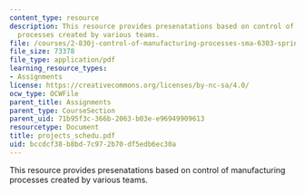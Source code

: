 ```yaml
---
content_type: resource
description: This resource provides presenatations based on control of manufacturing
  processes created by various teams.
file: /courses/2-830j-control-of-manufacturing-processes-sma-6303-spring-2008/bccdcf38b8bd7c972b70df5edb6ec30a_projects_schedu.pdf
file_size: 73378
file_type: application/pdf
learning_resource_types:
- Assignments
license: https://creativecommons.org/licenses/by-nc-sa/4.0/
ocw_type: OCWFile
parent_title: Assignments
parent_type: CourseSection
parent_uid: 71b95f3c-366b-2063-b03e-e96949909613
resourcetype: Document
title: projects_schedu.pdf
uid: bccdcf38-b8bd-7c97-2b70-df5edb6ec30a
---
```

This resource provides presenatations based on control of manufacturing processes created by various teams.
